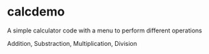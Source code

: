 # calcdemo

A simple calculator code with a menu to perform different operations

Addition, Substraction, Multiplication, Division
